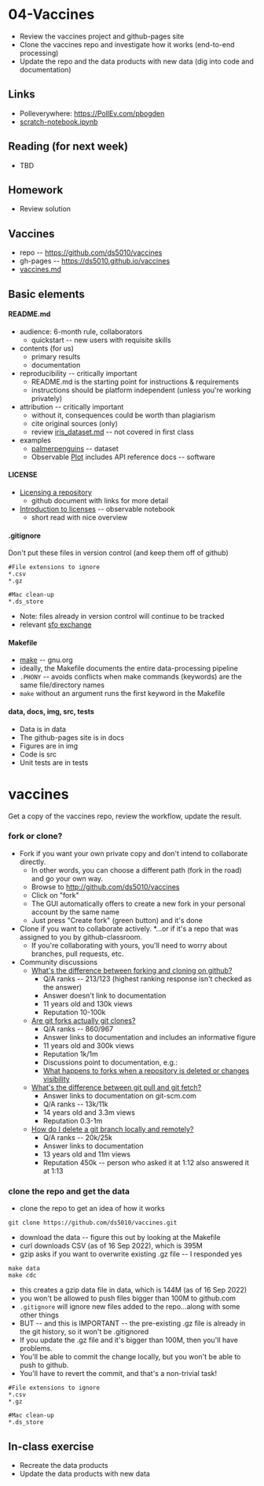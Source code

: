 
# 04-Vaccines

* Review the vaccines project and github-pages site
* Clone the vaccines repo and investigate how it works (end-to-end processing)
* Update the repo and the data products with new data (dig into code and documentation)

## Links

* Polleverywhere: https://PollEv.com/pbogden
* [scratch-notebook.ipynb](https://colab.research.google.com/drive/1CIJAMn73A8ZvxzCgyjN7MGXT0W2BqUTq)

## Reading (for next week)

* TBD

## Homework

* Review solution

## Vaccines

* repo -- https://github.com/ds5010/vaccines
* gh-pages -- https://ds5010.github.io/vaccines
* [vaccines.md](vaccines.md)

## Basic elements

#### README.md

* audience: 6-month rule, collaborators
  * quickstart -- new users with requisite skills
* contents (for us)
  * primary results
  * documentation
* reproducibility -- critically important
  * README.md is the starting point for instructions & requirements
  * instructions should be platform independent (unless you're working privately)
* attribution -- critically important
  * without it, consequences could be worth than plagiarism
  * cite original sources (only)
  * review [iris_dataset.md](iris_dataset.md) -- not covered in first class
* examples
  * [palmerpenguins](https://allisonhorst.github.io/palmerpenguins/) -- dataset
  * Observable [Plot](https://github.com/observablehq/plot) includes API reference docs -- software

#### LICENSE

* [Licensing a repository](https://docs.github.com/en/repositories/managing-your-repositorys-settings-and-features/customizing-your-repository/licensing-a-repository)
  * github document with links for more detail
* [Introduction to licenses](https://observablehq.com/@observablehq/licenses) -- observable notebook
  * short read with nice overview

#### .gitignore

Don't put these files in version control (and keep them off of github)
```
#File extensions to ignore
*.csv
*.gz

#Mac clean-up
*.ds_store
```
* Note: files already in version control will continue to be tracked
* relevant [sfo exchange](https://stackoverflow.com/questions/1274057/how-do-i-make-git-forget-about-a-file-that-was-tracked-but-is-now-in-gitignore)

#### Makefile

* [make](https://www.gnu.org/software/make/manual/make.html) -- gnu.org
* ideally, the Makefile documents the entire data-processing pipeline
* `.PHONY` -- avoids conflicts when make commands (keywords) are the same file/directory names
* `make` without an argument runs the first keyword in the Makefile

#### data, docs, img, src, tests

* Data is in data
* The github-pages site is in docs
* Figures are in img
* Code is src
* Unit tests are in tests

# vaccines

Get a copy of the vaccines repo, review the workflow, update the result.

### fork or clone?

* Fork if you want your own private copy and don't intend to collaborate directly.
  * In other words, you can choose a different path (fork in the road) and go your own way.
  * Browse to http://github.com/ds5010/vaccines
  * Click on "fork"
  * The GUI automatically offers to create a new fork in your personal account by the same name
  * Just press "Create fork" (green button) and it's done
* Clone if you want to collaborate actively.
  *...or if it's a repo that was assigned to you by github-classroom.
  * If you're collaborating with yours, you'll need to worry about branches, pull requests, etc.
* Community discussions
  * [What's the difference between forking and cloning on github?](https://stackoverflow.com/questions/7057194/what-is-the-difference-between-forking-and-cloning-on-github)
    * Q/A ranks -- 213/123 (highest ranking response isn't checked as the answer)
    * Answer doesn't link to documentation
    * 11 years old and 130k views
    * Reputation 10-100k
  * [Are git forks actually git clones?](https://stackoverflow.com/questions/6286571/are-git-forks-actually-git-clones)
    * Q/A ranks -- 860/967
    * Answer links to documentation and includes an informative figure
    * 11 years old and 300k views
    * Reputation 1k/1m
    * Discussions point to documentation, e.g.:
    * [What happens to forks when a repository is deleted or changes visibility](https://docs.github.com/en/pull-requests/collaborating-with-pull-requests/working-with-forks/what-happens-to-forks-when-a-repository-is-deleted-or-changes-visibility)
  * [What's the difference between git pull and git fetch?](https://stackoverflow.com/questions/292357/what-is-the-difference-between-git-pull-and-git-fetch?rq=1)
    * Answer links to documentation on git-scm.com
    * Q/A ranks -- 13k/11k
    * 14 years old and 3.3m views
    * Reputation 0.3-1m
  * [How do I delete a git branch locally and remotely?](https://stackoverflow.com/questions/2003505/how-do-i-delete-a-git-branch-locally-and-remotely?rq=1)
    * Q/A ranks -- 20k/25k
    * Answer links to documentation
    * 13 years old and 11m views
    * Reputation 450k -- person who asked it at 1:12 also answered it at 1:13

### clone the repo and get the data

* clone the repo to get an idea of how it works
```
git clone https://github.com/ds5010/vaccines.git
```
* download the data -- figure this out by looking at the Makefile
* curl downloads CSV (as of 16 Sep 2022), which is 395M
* gzip asks if you want to overwrite existing .gz file -- I responded yes
```
make data
make cdc
```
* this creates a gzip data file in data, which is 144M (as of 16 Sep 2022)
* you won't be allowed to push files bigger than 100M to github.com 
* `.gitignore` will ignore new files added to the repo...along with some other things
* BUT -- and this is IMPORTANT -- the pre-existing .gz file is already in the git history, so it won't be .gitignored
* If you update the .gz file and it's bigger than 100M, then you'll have problems.
* You'll be able to commit the change locally, but you won't be able to push to github.
* You'll have to revert the commit, and that's a non-trivial task!
```
#File extensions to ignore
*.csv
*.gz

#Mac clean-up
*.ds_store
```

## In-class exercise

* Recreate the data products
* Update the data products with new data
